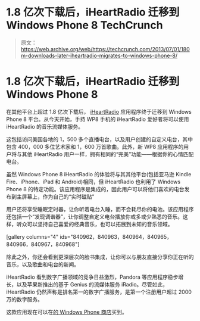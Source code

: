 # 1.8 亿次下载后，iHeartRadio 迁移到 Windows Phone 8 TechCrunch

> 原文：<https://web.archive.org/web/https://techcrunch.com/2013/07/01/180m-downloads-later-iheartradio-migrates-to-windows-phone-8/>

# 1.8 亿次下载后，iHeartRadio 迁移到 Windows Phone 8

在其他平台上超过 1.8 亿次下载后， [iHeartRadio](https://web.archive.org/web/20221207095549/https://beta.techcrunch.com/tag/iheartradio/) 应用程序终于迁移到 Windows Phone 8 平台。从今天开始，手持 WP8 手机的 iHeartRadio 爱好者将可以使用 iHeartRadio 的音乐流媒体服务。

这包括访问美国各地的 1，500 多个直播电台，以及用户创建的自定义电台，其中包含 400，000 多位艺术家和 1，600 万首歌曲。此外，新 WP8 应用程序的用户将与其他 iHeartRadio 用户一样，拥有相同的“完美”功能——根据你的心情匹配电台。

虽然 Windows Phone 8 iHeartRadio 的体验将与其其他平台(包括亚马逊 Kindle Fire、iPhone、iPad 和 Android)相同，但 iHeartRadio 也利用了 Windows Phone 8 的特定功能。该应用程序是集成的，因此用户可以将他们喜欢的电台发布到主屏幕上，作为自己的“实时磁贴”

用户还将享受睡眠定时器，让你听着电台入睡，而不会耗尽你的电池。该应用程序还包括一个“发现调谐器”，让你调整自定义电台播放你或多或少熟悉的音乐。这样，听众可以坚持自己喜爱的经典音乐，也可以拓展到未知的音乐领域。

[gallery columns="4" ids="840962，840963，840964，840965，840966，840967，840968"]

除此之外，你还会看到更深层次的脸书集成，让你可以与朋友直接分享你正在听的音乐，以及歌曲和电台的新闻。

iHeartRadio 看到数字广播领域的竞争日益激烈，Pandora 等应用程序稳步增长，以及苹果新推出的基于 Genius 的流媒体服务 iRadio。尽管如此，iHeartRadio 仍然声称是排名第一的数字广播服务，是第一个注册用户超过 2000 万的数字服务。

这款应用现在可以在[的 Windows Phone 商店](https://web.archive.org/web/20221207095549/http://www.windowsphone.com/en-us/store/app/iheartradio/3c8b508b-47a5-45dc-94a2-ff59e50f1fe3)买到。